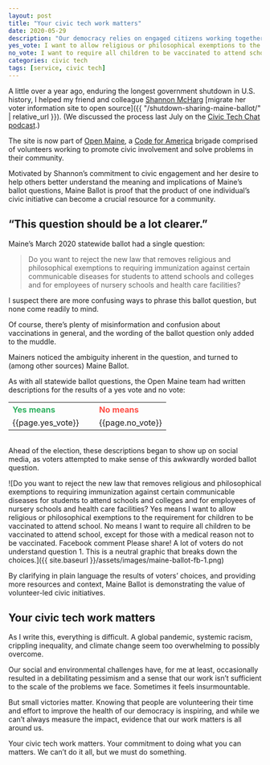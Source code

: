 ```yaml
---
layout: post
title: "Your civic tech work matters"
date: 2020-05-29
description: "Our democracy relies on engaged citizens working together to solve our biggest problems. As civic technologists, it's easy to get discouraged about where we're at as a nation. Which is why it's imperative that we celebrate our victories."
yes_vote: I want to allow religious or philosophical exemptions to the requirement for children to be vaccinated to attend school.
no_vote: I want to require all children to be vaccinated to attend school, except for those with a medical reason not to be vaccinated.
categories: civic tech
tags: [service, civic tech]
---
```


A little over a year ago, enduring the longest government shutdown in U.S. history, I helped my friend and colleague [Shannon McHarg](https://twitter.com/EfficientIxD) [migrate her voter information site to open source]({{ "/shutdown-sharing-maine-ballot/" | relative_url }}). (We discussed the process last July on the [Civic Tech Chat podcast](https://civictech.chat/2019/07/maine-ballot).)

The site is now part of [Open Maine](http://openmaine.org/), a [Code for America](https://www.codeforamerica.org/) brigade comprised of volunteers working to promote civic involvement and solve problems in their community. 

Motivated by Shannon’s commitment to civic engagement and her desire to help others better understand the meaning and implications of Maine’s ballot questions, Maine Ballot is proof that the product of one individual’s civic initiative can become a crucial resource for a community.

## “This question should be a lot clearer.”
Maine’s March 2020 statewide ballot had a single question:

> Do you want to reject the new law that removes religious and philosophical exemptions to requiring immunization against certain communicable diseases for students to attend schools and colleges and for employees of nursery schools and health care facilities?

I suspect there are more confusing ways to phrase this ballot question, but none come readily to mind.

Of course, there’s plenty of misinformation and confusion about vaccinations in general, and the wording of the ballot question only added to the muddle.

Mainers noticed the ambiguity inherent in the question, and turned to (among other sources) Maine Ballot.

As with all statewide ballot questions, the Open Maine team had written descriptions for the results of a yes vote and no vote:

<table style="width: 100%; table-layout: fixed; margin-bottom: 2em;">
    <tbody>
        <tr>
            <th style="color: #2FB260; font-size: 1em; text-align: left;"><strong>Yes means</strong></th>
            <th style="color: #FF4C43; font-size: 1em; text-align: left;"><strong>No means</strong></th>
        </tr>    
        <tr>
            <td style="vertical-align: top; border-bottom: none; padding-right: 2rem;">{{page.yes_vote}}</td>
            <td style="vertical-align: top; border-bottom: none;">{{page.no_vote}}</td>
        </tr>
    </tbody>    
</table>

Ahead of the election, these descriptions began to show up on social media, as voters attempted to make sense of this awkwardly worded ballot question.

![Do you want to reject the new law that removes religious and philosophical exemptions to requiring immunization against certain communicable diseases for students to attend schools and colleges and for employees of nursery schools and health care facilities? Yes means I want to allow religious or philosophical exemptions to the requirement for children to be vaccinated to attend school. No means	I want to require all children to be vaccinated to attend school, except for those with a medical reason not to be vaccinated. Facebook comment Please share! A lot of voters do not understand question 1. This is a neutral graphic that breaks down the choices.]({{ site.baseurl }}/assets/images/maine-ballot-fb-1.png)

By clarifying in plain language the results of voters’ choices, and providing more resources and context, Maine Ballot is demonstrating the value of volunteer-led civic initiatives.

## Your civic tech work matters
As I write this, everything is difficult. A global pandemic, systemic racism, crippling inequality, and climate change seem too overwhelming to possibly overcome.

Our social and environmental challenges have, for me at least, occasionally resulted in a debilitating pessimism and a sense that our work isn’t sufficient to the scale of the problems we face. Sometimes it feels insurmountable.

But small victories matter. Knowing that people are volunteering their time and effort to improve the health of our democracy is inspiring, and while we can’t always measure the impact, evidence that our work matters is all around us.

Your civic tech work matters. Your commitment to doing what you can matters. We can’t do it all, but we must do something.



